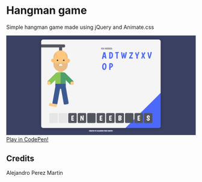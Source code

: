 
# Hangman game

Simple hangman game made using jQuery and Animate.css

![Screenshot](https://github.com/AlejandroPerezMartin/hangman/blob/master/screenshot.png?raw=true)
[Play in CodePen!](http://codepen.io/alejandroperezmartin/full/VjRBrp/)

## Credits

Alejandro Perez Martin
